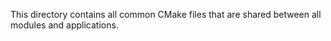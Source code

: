 This directory contains all common CMake files that are shared between all modules and applications.
